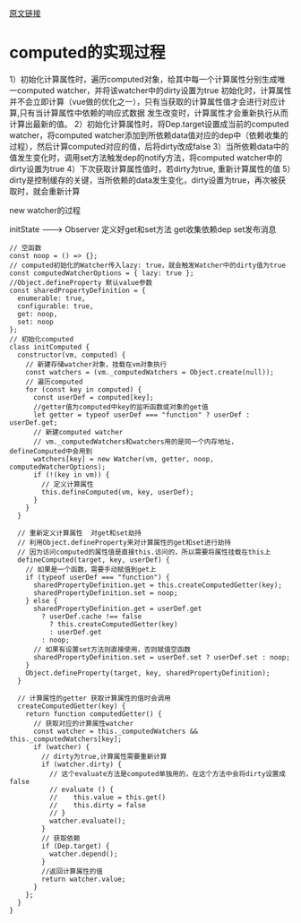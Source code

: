 [原文链接](https://juejin.cn/post/7137149613223444488)
# computed的实现过程
1）初始化计算属性时，遍历computed对象，给其中每一个计算属性分别生成唯一computed watcher，并将该watcher中的dirty设置为true
初始化时，计算属性并不会立即计算（vue做的优化之一），只有当获取的计算属性值才会进行对应计算,只有当计算属性中依赖的响应式数据 发生改变时，计算属性才会重新执行从而计算出最新的值。
2）初始化计算属性时，将Dep.target设置成当前的computed watcher，将computed watcher添加到所依赖data值对应的dep中（依赖收集的过程），然后计算computed对应的值，后将dirty改成false
3）当所依赖data中的值发生变化时，调用set方法触发dep的notify方法，将computed watcher中的dirty设置为true
4）下次获取计算属性值时，若dirty为true, 重新计算属性的值
5）dirty是控制缓存的关键，当所依赖的data发生变化，dirty设置为true，再次被获取时，就会重新计算


new watcher的过程 

initState ---> Observer 定义好get和set方法 get收集依赖dep set发布消息

```
// 空函数
const noop = () => {};
// computed初始化的Watcher传入lazy: true，就会触发Watcher中的dirty值为true
const computedWatcherOptions = { lazy: true };
//Object.defineProperty 默认value参数
const sharedPropertyDefinition = {
  enumerable: true,
  configurable: true,
  get: noop,
  set: noop
};
// 初始化computed
class initComputed {
  constructor(vm, computed) {
    // 新建存储watcher对象，挂载在vm对象执行
    const watchers = (vm._computedWatchers = Object.create(null));
    // 遍历computed
    for (const key in computed) {
      const userDef = computed[key];
      //getter值为computed中key的监听函数或对象的get值
      let getter = typeof userDef === "function" ? userDef : userDef.get;
      // 新建computed watcher
      // vm._computedWatchers和watchers用的是同一个内存地址，defineComputed中会用到
      watchers[key] = new Watcher(vm, getter, noop, computedWatcherOptions);
      if (!(key in vm)) {
        // 定义计算属性
        this.defineComputed(vm, key, userDef);
      }
    }
  }

  // 重新定义计算属性  对get和set劫持
  // 利用Object.defineProperty来对计算属性的get和set进行劫持
  // 因为访问computed的属性值是直接this.访问的，所以需要将属性挂载在this上
  defineComputed(target, key, userDef) {
    // 如果是一个函数，需要手动赋值到get上
    if (typeof userDef === "function") {
      sharedPropertyDefinition.get = this.createComputedGetter(key);
      sharedPropertyDefinition.set = noop;
    } else {
      sharedPropertyDefinition.get = userDef.get
        ? userDef.cache !== false
          ? this.createComputedGetter(key)
          : userDef.get
        : noop;
      // 如果有设置set方法则直接使用，否则赋值空函数
      sharedPropertyDefinition.set = userDef.set ? userDef.set : noop;
    }
    Object.defineProperty(target, key, sharedPropertyDefinition);
  }

  // 计算属性的getter 获取计算属性的值时会调用
  createComputedGetter(key) {
    return function computedGetter() {
      // 获取对应的计算属性watcher
      const watcher = this._computedWatchers && this._computedWatchers[key];
      if (watcher) {
        // dirty为true,计算属性需要重新计算
        if (watcher.dirty) {
          // 这个evaluate方法是computed单独用的，在这个方法中会将dirty设置成false
          // evaluate () {
          //    this.value = this.get()
          //    this.dirty = false
          // }
          watcher.evaluate();
        }
        // 获取依赖
        if (Dep.target) {
          watcher.depend();
        }
        //返回计算属性的值
        return watcher.value;
      }
    };
  }
}

```

